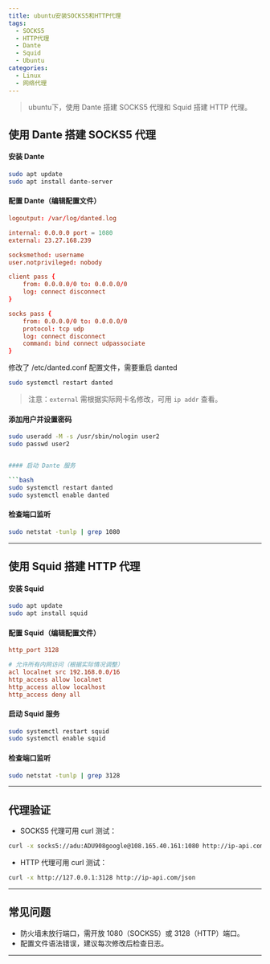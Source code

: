 ```yaml
---
title: ubuntu安装SOCKS5和HTTP代理
tags:
  - SOCKS5
  - HTTP代理
  - Dante
  - Squid
  - Ubuntu
categories:
  - Linux
  - 网络代理
---
```



> ubuntu下，使用 Dante 搭建 SOCKS5 代理和 Squid 搭建 HTTP 代理。


<!-- more -->

## 使用 Dante 搭建 SOCKS5 代理

#### 安装 Dante
```bash
sudo apt update
sudo apt install dante-server
```

#### 配置 Dante（编辑配置文件）

```conf
logoutput: /var/log/danted.log

internal: 0.0.0.0 port = 1080
external: 23.27.168.239

socksmethod: username
user.notprivileged: nobody

client pass {
    from: 0.0.0.0/0 to: 0.0.0.0/0
    log: connect disconnect
}

socks pass {
    from: 0.0.0.0/0 to: 0.0.0.0/0
    protocol: tcp udp
    log: connect disconnect
    command: bind connect udpassociate
}
```

修改了 /etc/danted.conf 配置文件，需要重启 danted
```bash
sudo systemctl restart danted
```

> 注意：`external` 需根据实际网卡名修改，可用 `ip addr` 查看。

#### 添加用户并设置密码
```bash
sudo useradd -M -s /usr/sbin/nologin user2
sudo passwd user2
```


```bash

#### 启动 Dante 服务

```bash
sudo systemctl restart danted
sudo systemctl enable danted
```

#### 检查端口监听

```bash
sudo netstat -tunlp | grep 1080
```

---

## 使用 Squid 搭建 HTTP 代理

#### 安装 Squid

```bash
sudo apt update
sudo apt install squid
```

#### 配置 Squid（编辑配置文件）

```conf
http_port 3128

# 允许所有内网访问（根据实际情况调整）
acl localnet src 192.168.0.0/16
http_access allow localnet
http_access allow localhost
http_access deny all
```

#### 启动 Squid 服务

```bash
sudo systemctl restart squid
sudo systemctl enable squid
```

#### 检查端口监听

```bash
sudo netstat -tunlp | grep 3128
```

---

## 代理验证

- SOCKS5 代理可用 curl 测试：

```bash
curl -x socks5://adu:ADU908google@108.165.40.161:1080 http://ip-api.com/json
```

- HTTP 代理可用 curl 测试：

```bash
curl -x http://127.0.0.1:3128 http://ip-api.com/json
```

---

## 常见问题

- 防火墙未放行端口，需开放 1080（SOCKS5）或 3128（HTTP）端口。
- 配置文件语法错误，建议每次修改后检查日志。

---